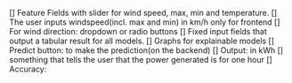 [] Feature Fields with slider for wind speed, max, min and temperature.
[] The user inputs windspeed(incl. max and min) in km/h only for frontend
[] For wind direction: dropdown or radio buttons
[] Fixed input fields that output a tabular result for all models.
[] Graphs for explainable models 
[] Predict button: to make the prediction(on the backend)
[] Output: in kWh
[] something that tells the user that the power generated is for one hour 
[] Accuracy: 
